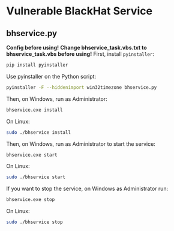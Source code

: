 # Vulnerable BlackHat Service
## bhservice.py
**Config before using!**
**Change bhservice_task.vbs.txt to bhservice_task.vbs before using!**
First, install `pyinstaller`:
```bash
pip install pyinstaller
```
Use pyinstaller on the Python script:
```bash
pyinstaller -F --hiddenimport win32timezone bhservice.py
```
Then, on Windows, run as Administrator:
```bash
bhservice.exe install
```
On Linux:
```bash
sudo ./bhservice install
```
Then, on Windows, run as Administrator to start the service:
```bash
bhservice.exe start
```
On Linux:
```bash
sudo ./bhservice start
```
If you want to stop the service, on Windows as Administrator run:
```bash
bhservice.exe stop
```
On Linux:
```bash
sudo ./bhservice stop
```
